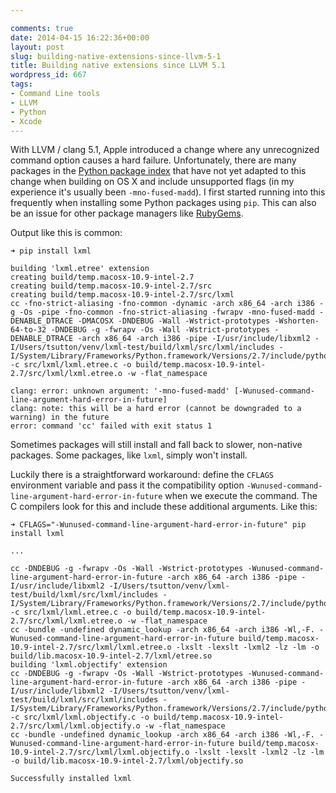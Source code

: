 ```yaml
---

comments: true
date: 2014-04-15 16:22:36+00:00
layout: post
slug: building-native-extensions-since-llvm-5-1
title: Building native extensions since LLVM 5.1
wordpress_id: 667
tags:
- Command Line tools
- LLVM
- Python
- Xcode
---
```


With LLVM / clang 5.1, Apple introduced a change where any unrecognized command option causes a hard failure. Unfortunately, there are many packages in the [Python package index](https://pypi.python.org) that have not yet adapted to this change when building on OS X and include unsupported flags (in my experience it's usually been `-mno-fused-madd`). I first started running into this frequently when installing some Python packages using `pip`. This can also be an issue for other package managers like [RubyGems](http://rubygems.org/).

Output like this is common:

```
➜ pip install lxml

building 'lxml.etree' extension
creating build/temp.macosx-10.9-intel-2.7
creating build/temp.macosx-10.9-intel-2.7/src
creating build/temp.macosx-10.9-intel-2.7/src/lxml
cc -fno-strict-aliasing -fno-common -dynamic -arch x86_64 -arch i386 -g -Os -pipe -fno-common -fno-strict-aliasing -fwrapv -mno-fused-madd -DENABLE_DTRACE -DMACOSX -DNDEBUG -Wall -Wstrict-prototypes -Wshorten-64-to-32 -DNDEBUG -g -fwrapv -Os -Wall -Wstrict-prototypes -DENABLE_DTRACE -arch x86_64 -arch i386 -pipe -I/usr/include/libxml2 -I/Users/tsutton/venv/lxml-test/build/lxml/src/lxml/includes -I/System/Library/Frameworks/Python.framework/Versions/2.7/include/python2.7 -c src/lxml/lxml.etree.c -o build/temp.macosx-10.9-intel-2.7/src/lxml/lxml.etree.o -w -flat_namespace

clang: error: unknown argument: '-mno-fused-madd' [-Wunused-command-line-argument-hard-error-in-future]
clang: note: this will be a hard error (cannot be downgraded to a warning) in the future
error: command 'cc' failed with exit status 1
```

Sometimes packages will still install and fall back to slower, non-native packages. Some packages, like `lxml`, simply won't install.

Luckily there is a straightforward workaround: define the `CFLAGS` environment variable and pass it the compatibility option `-Wunused-command-line-argument-hard-error-in-future` when we execute the command. The C compilers look for this and include these additional arguments. Like this:

```
➜ CFLAGS="-Wunused-command-line-argument-hard-error-in-future" pip install lxml

...

cc -DNDEBUG -g -fwrapv -Os -Wall -Wstrict-prototypes -Wunused-command-line-argument-hard-error-in-future -arch x86_64 -arch i386 -pipe -I/usr/include/libxml2 -I/Users/tsutton/venv/lxml-test/build/lxml/src/lxml/includes -I/System/Library/Frameworks/Python.framework/Versions/2.7/include/python2.7 -c src/lxml/lxml.etree.c -o build/temp.macosx-10.9-intel-2.7/src/lxml/lxml.etree.o -w -flat_namespace
cc -bundle -undefined dynamic_lookup -arch x86_64 -arch i386 -Wl,-F. -Wunused-command-line-argument-hard-error-in-future build/temp.macosx-10.9-intel-2.7/src/lxml/lxml.etree.o -lxslt -lexslt -lxml2 -lz -lm -o build/lib.macosx-10.9-intel-2.7/lxml/etree.so
building 'lxml.objectify' extension
cc -DNDEBUG -g -fwrapv -Os -Wall -Wstrict-prototypes -Wunused-command-line-argument-hard-error-in-future -arch x86_64 -arch i386 -pipe -I/usr/include/libxml2 -I/Users/tsutton/venv/lxml-test/build/lxml/src/lxml/includes -I/System/Library/Frameworks/Python.framework/Versions/2.7/include/python2.7 -c src/lxml/lxml.objectify.c -o build/temp.macosx-10.9-intel-2.7/src/lxml/lxml.objectify.o -w -flat_namespace
cc -bundle -undefined dynamic_lookup -arch x86_64 -arch i386 -Wl,-F. -Wunused-command-line-argument-hard-error-in-future build/temp.macosx-10.9-intel-2.7/src/lxml/lxml.objectify.o -lxslt -lexslt -lxml2 -lz -lm -o build/lib.macosx-10.9-intel-2.7/lxml/objectify.so

Successfully installed lxml
```
